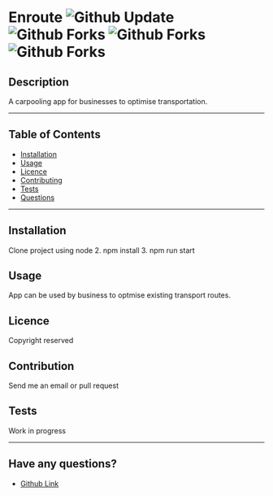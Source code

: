 # Enroute ![Github Update](https://img.shields.io/static/v1?label=Updated%20at&message=14-3-2020&color=yellow&?style=social&logo=github) ![Github Forks](https://img.shields.io/static/v1?label=Forks&message=0&color=green&?style=social&logo=github) ![Github Forks](https://img.shields.io/static/v1?label=stars&message=0&color=blue&?style=social&logo=github) ![Github Forks](https://img.shields.io/static/v1?label=open%20issues&message=0&color=orange&?style=social&logo=github)

## Description

A carpooling app for businesses  to optimise transportation.

---
## Table of Contents

 * [Installation](#installation)
 * [Usage](#usage)
 * [Licence](#licence)
 * [Contributing](#contributing)
 * [Tests](#tests)
 * [Questions](#questions) 
---
## Installation

Clone project using node 2. npm install 3. npm run start

## Usage

App can be used by business to optmise existing transport routes.

## Licence

Copyright reserved

## Contribution

Send me an email or pull request

## Tests

Work in progress

---
## Have any questions?
* [Github Link](https://api.github.com/users/MwansaMwango)
 
